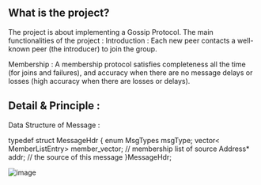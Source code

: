 ## What is the project?
The project is about implementing a Gossip Protocol.
The main functionalities of the project :
Introduction : Each new peer contacts a well-known peer (the introducer) to join the group.

Membership : A membership protocol satisfies completeness all the time (for joins and failures), and accuracy when there are no message delays or losses (high accuracy when there are losses or delays).


## Detail & Principle :
Data Structure of Message :

typedef struct MessageHdr {
	enum MsgTypes msgType; 
	vector< MemberListEntry> member_vector; // membership list of source
	Address* addr; // the source of this message
}MessageHdr;

![image](https://github.com/xingyeahhh/Gossip-Protocol/assets/123461462/95a69e54-58b2-4c60-badc-04ef81d25b9b)
